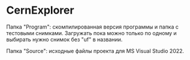 # CernExplorer
Папка "Program": скомпилированная версия программы и папка с тестовыми снимками.
Загружать пока можно только по одному и выбирать нужно снимок без "uf" в названии.

Папка "Source": исходные файлы проекта для MS Visual Studio 2022.
